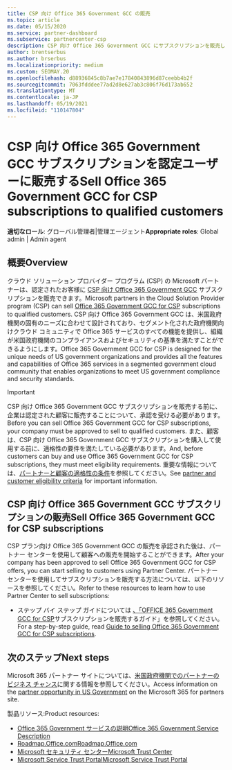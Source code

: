 ```yaml
---
title: CSP 向け Office 365 Government GCC の販売
ms.topic: article
ms.date: 05/15/2020
ms.service: partner-dashboard
ms.subservice: partnercenter-csp
description: CSP 向け Office 365 Government GCC にサブスクリプションを販売して、政府機関の顧客または請負業者の資格を持米国手順と要件について説明します。
author: brentserbus
ms.author: brserbus
ms.localizationpriority: medium
ms.custom: SEOMAY.20
ms.openlocfilehash: d88936845c8b7ae7e17840843896d87ceebb4b2f
ms.sourcegitcommit: 7063fdddee77ad2d8e627ab3c806f76d173ab652
ms.translationtype: MT
ms.contentlocale: ja-JP
ms.lasthandoff: 05/19/2021
ms.locfileid: "110147804"
---
```

# <a name="sell-office-365-government-gcc-for-csp-subscriptions-to-qualified-customers"></a><span data-ttu-id="1e46e-103">CSP 向け Office 365 Government GCC サブスクリプションを認定ユーザーに販売する</span><span class="sxs-lookup"><span data-stu-id="1e46e-103">Sell Office 365 Government GCC for CSP subscriptions to qualified customers</span></span>

<span data-ttu-id="1e46e-104">**適切なロール**: グローバル管理者|管理エージェント</span><span class="sxs-lookup"><span data-stu-id="1e46e-104">**Appropriate roles**: Global admin | Admin agent</span></span>


## <a name="overview"></a><span data-ttu-id="1e46e-105">概要</span><span class="sxs-lookup"><span data-stu-id="1e46e-105">Overview</span></span>

<span data-ttu-id="1e46e-106">クラウド ソリューション プロバイダー プログラム (CSP) の Microsoft パートナーは、認定されたお客様に [CSP 向け Office 365 Government GCC](https://www.microsoft.com/microsoft-365/partners/governmentforCSP) サブスクリプションを販売できます。</span><span class="sxs-lookup"><span data-stu-id="1e46e-106">Microsoft partners in the Cloud Solution Provider program (CSP) can sell [Office 365 Government GCC for CSP](https://www.microsoft.com/microsoft-365/partners/governmentforCSP) subscriptions to qualified customers.</span></span> <span data-ttu-id="1e46e-107">CSP 向け Office 365 Government GCC は、米国政府機関の固有のニーズに合わせて設計されており、セグメント化された政府機関向けクラウド コミュニティで Office 365 サービスのすべての機能を提供し、組織が米国政府機関のコンプライアンスおよびセキュリティの基準を満たすことができるようにします。</span><span class="sxs-lookup"><span data-stu-id="1e46e-107">Office 365 Government GCC for CSP is designed for the unique needs of US government organizations and provides all the features and capabilities of Office 365 services in a segmented government cloud community that enables organizations to meet US government compliance and security standards.</span></span> 

>[!IMPORTANT] 
><span data-ttu-id="1e46e-108">CSP 向け Office 365 Government GCC サブスクリプションを販売する前に、企業は認定された顧客に販売することについて、承認を受ける必要があります。</span><span class="sxs-lookup"><span data-stu-id="1e46e-108">Before you can sell Office 365 Government GCC for CSP subscriptions, your company must be approved to sell to qualified customers.</span></span> <span data-ttu-id="1e46e-109">また、顧客は、CSP 向け Office 365 Government GCC サブスクリプションを購入して使用する前に、適格性の要件を満たしている必要があります。</span><span class="sxs-lookup"><span data-stu-id="1e46e-109">And, before customers can buy and use Office 365 Government GCC for CSP subscriptions, they must meet eligibility requirements.</span></span> <span data-ttu-id="1e46e-110">重要な情報については、[パートナーと顧客の適格性の条件](csp-gcc-validate.md)を参照してください。</span><span class="sxs-lookup"><span data-stu-id="1e46e-110">See [partner and customer eligibility criteria](csp-gcc-validate.md) for important information.</span></span>


## <a name="sell-office-365-government-gcc-for-csp-subscriptions"></a><span data-ttu-id="1e46e-111">CSP 向け Office 365 Government GCC サブスクリプションの販売</span><span class="sxs-lookup"><span data-stu-id="1e46e-111">Sell Office 365 Government GCC for CSP subscriptions</span></span>

<span data-ttu-id="1e46e-112">CSP プラン向け Office 365 Government GCC の販売を承認された後は、パートナー センターを使用して顧客への販売を開始することができます。</span><span class="sxs-lookup"><span data-stu-id="1e46e-112">After your company has been approved to sell Office 365 Government GCC for CSP offers, you can start selling to customers using Partner Center.</span></span> <span data-ttu-id="1e46e-113">パートナー センターを使用してサブスクリプションを販売する方法については、以下のリソースを参照してください。</span><span class="sxs-lookup"><span data-stu-id="1e46e-113">Refer to these resources to learn how to use Partner Center to sell subscriptions:</span></span> 

- <span data-ttu-id="1e46e-114">ステップ バイ ステップ ガイドについては [、「OFFICE 365 Government GCC for CSP](https://go.microsoft.com/fwlink/?linkid=2007323)サブスクリプションを販売するガイド」を参照してください。</span><span class="sxs-lookup"><span data-stu-id="1e46e-114">For a step-by-step guide, read [Guide to selling Office 365 Government GCC for CSP subscriptions](https://go.microsoft.com/fwlink/?linkid=2007323).</span></span>  


## <a name="next-steps"></a><span data-ttu-id="1e46e-115">次のステップ</span><span class="sxs-lookup"><span data-stu-id="1e46e-115">Next steps</span></span>

<span data-ttu-id="1e46e-116">Microsoft 365 パートナー サイトについては、[米国政府機関でのパートナーのビジネス チャンス](https://www.microsoft.com/microsoft-365/partners/governmentforCSP)に関する情報を参照してください。</span><span class="sxs-lookup"><span data-stu-id="1e46e-116">Access information on the [partner opportunity in US Government](https://www.microsoft.com/microsoft-365/partners/governmentforCSP) on the Microsoft 365 for partners site.</span></span>

<span data-ttu-id="1e46e-117">製品リソース:</span><span class="sxs-lookup"><span data-stu-id="1e46e-117">Product resources:</span></span>

- [<span data-ttu-id="1e46e-118">Office 365 Government サービスの説明</span><span class="sxs-lookup"><span data-stu-id="1e46e-118">Office 365 Government Service Description</span></span>](/office365/servicedescriptions/office-365-platform-service-description/office-365-us-government/office-365-us-government)
- [<span data-ttu-id="1e46e-119">Roadmap.Office.com</span><span class="sxs-lookup"><span data-stu-id="1e46e-119">Roadmap.Office.com</span></span>](https://products.office.com/business/office-365-roadmap)
- [<span data-ttu-id="1e46e-120">Microsoft セキュリティ センター</span><span class="sxs-lookup"><span data-stu-id="1e46e-120">Microsoft Trust Center</span></span>](https://www.microsoft.com/TrustCenter/)
- [<span data-ttu-id="1e46e-121">Microsoft Service Trust Portal</span><span class="sxs-lookup"><span data-stu-id="1e46e-121">Microsoft Service Trust Portal</span></span>](https://aka.ms/STP)
